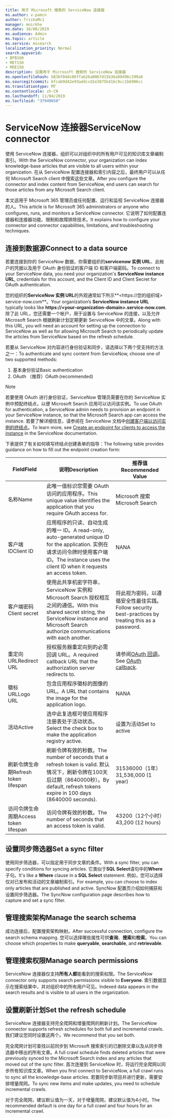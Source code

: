 ```yaml
---
title: 用于 Microsoft 搜索的 ServiceNow 连接器
ms.author: v-pamcn
author: TrishaMc1
manager: mnirkhe
ms.date: 10/08/2019
ms.audience: Admin
ms.topic: article
ms.service: mssearch
localization_priority: Normal
search.appverid:
- BFB160
- MET150
- MOE150
description: 设置用于 Microsoft 搜索的 ServiceNow 连接器
ms.openlocfilehash: b83bf04dc06ffab26a0067d15b36a99496c199a8
ms.sourcegitcommit: bfcab9d42e93addccd1e3875b41bc9cc1b6986cc
ms.translationtype: MT
ms.contentlocale: zh-CN
ms.lasthandoff: 11/04/2019
ms.locfileid: "37949650"
---
```

# <a name="servicenow-connector"></a><span data-ttu-id="9b2d4-103">ServiceNow 连接器</span><span class="sxs-lookup"><span data-stu-id="9b2d4-103">ServiceNow connector</span></span>

<span data-ttu-id="9b2d4-104">使用 ServiceNow 连接器，组织可以对组织中的所有用户可见的知识库文章编制索引。</span><span class="sxs-lookup"><span data-stu-id="9b2d4-104">With the ServiceNow connector, your organization can index knowledge-base articles that are visible to all users within your organization.</span></span> <span data-ttu-id="9b2d4-105">在从 ServiceNow 配置连接器和索引内容之后，最终用户可以从任何 Microsoft Search client 中搜索这些文章。</span><span class="sxs-lookup"><span data-stu-id="9b2d4-105">After you configure the connector and index content from ServiceNow, end users can search for those articles from any Microsoft Search client.</span></span>  

<span data-ttu-id="9b2d4-106">本文适用于 Microsoft 365 管理员或任何配置、运行和监视 ServiceNow 连接器的人。</span><span class="sxs-lookup"><span data-stu-id="9b2d4-106">This article is for Microsoft 365 administrators or anyone who configures, runs, and monitors a ServiceNow connector.</span></span> <span data-ttu-id="9b2d4-107">它说明了如何配置连接器和连接器功能、限制和故障排除技术。</span><span class="sxs-lookup"><span data-stu-id="9b2d4-107">It explains how to configure your connector and connector capabilities, limitations, and troubleshooting techniques.</span></span>

## <a name="connect-to-a-data-source"></a><span data-ttu-id="9b2d4-108">连接到数据源</span><span class="sxs-lookup"><span data-stu-id="9b2d4-108">Connect to a data source</span></span>
<span data-ttu-id="9b2d4-109">若要连接到你的 ServiceNow 数据，你需要组织的**servicenow 实例 URL**、此帐户的凭据以及用于 OAuth 身份验证的客户端 ID 和客户端密码。</span><span class="sxs-lookup"><span data-stu-id="9b2d4-109">To connect to your ServiceNow data, you need your organization's **ServiceNow instance URL**, credentials for this account, and the Client ID and Client Secret for OAuth authentication.</span></span>  

<span data-ttu-id="9b2d4-110">您的组织的**ServiceNow 实例 URL**的外观通常如下所示**&lt;https://您的组织域> service-now.com**。</span><span class="sxs-lookup"><span data-stu-id="9b2d4-110">Your organization’s **ServiceNow instance URL** typically looks like **https://&lt;your-organization-domain>.service-now.com**.</span></span> <span data-ttu-id="9b2d4-111">除了此 URL，您还需要一个帐户，用于设置与 ServiceNow 的连接，以及允许 Microsoft Search 根据刷新计划定期更新 ServiceNow 中的文章。</span><span class="sxs-lookup"><span data-stu-id="9b2d4-111">Along with this URL, you will need an account for setting up the connection to ServiceNow as well as for allowing Microsoft Search to periodically update the articles from ServiceNow based on the refresh schedule.</span></span>

<span data-ttu-id="9b2d4-112">若要从 ServiceNow 对内容进行身份验证和同步，请选择以下两个受支持的方法之一：</span><span class="sxs-lookup"><span data-stu-id="9b2d4-112">To authenticate and sync content from ServiceNow, choose one of two supported methods:</span></span> 
1. <span data-ttu-id="9b2d4-113">基本身份验证</span><span class="sxs-lookup"><span data-stu-id="9b2d4-113">Basic authentication</span></span> 
2. <span data-ttu-id="9b2d4-114">OAuth （推荐）</span><span class="sxs-lookup"><span data-stu-id="9b2d4-114">OAuth (recommended)</span></span>

> [!Note]
> <span data-ttu-id="9b2d4-115">若要使用 OAuth 进行身份验证，ServiceNow 管理员需要在你的 ServiceNow 实例中预配终结点，以便 Microsoft Search 应用可以访问该实例。</span><span class="sxs-lookup"><span data-stu-id="9b2d4-115">To use OAuth for authentication, a ServiceNow admin needs to provision an endpoint in your ServiceNow instance, so that the Microsoft Search app can access the instance.</span></span> <span data-ttu-id="9b2d4-116">若要了解详细信息，请参阅在 ServiceNow 文档中[创建客户端以访问实例的终结点](https://docs.servicenow.com/bundle/newyork-platform-administration/page/administer/security/task/t_CreateEndpointforExternalClients.html)。</span><span class="sxs-lookup"><span data-stu-id="9b2d4-116">To learn more, see [Create an endpoint for clients to access the instance](https://docs.servicenow.com/bundle/newyork-platform-administration/page/administer/security/task/t_CreateEndpointforExternalClients.html) in the ServiceNow documentation.</span></span>

<span data-ttu-id="9b2d4-117">下表提供了有关如何填写终结点创建表单的指导：</span><span class="sxs-lookup"><span data-stu-id="9b2d4-117">The following table provides guidance on how to fill out the endpoint creation form:</span></span>

<span data-ttu-id="9b2d4-118">**Field**</span><span class="sxs-lookup"><span data-stu-id="9b2d4-118">**Field**</span></span> | <span data-ttu-id="9b2d4-119">**说明**</span><span class="sxs-lookup"><span data-stu-id="9b2d4-119">**Description**</span></span> | <span data-ttu-id="9b2d4-120">**推荐值**</span><span class="sxs-lookup"><span data-stu-id="9b2d4-120">**Recommended Value**</span></span>
--- | --- | ---
<span data-ttu-id="9b2d4-121">名称</span><span class="sxs-lookup"><span data-stu-id="9b2d4-121">Name</span></span> | <span data-ttu-id="9b2d4-122">此唯一值标识您需要 OAuth 访问的应用程序。</span><span class="sxs-lookup"><span data-stu-id="9b2d4-122">This unique value identifies the application that you require OAuth access for.</span></span> | <span data-ttu-id="9b2d4-123">Microsoft 搜索</span><span class="sxs-lookup"><span data-stu-id="9b2d4-123">Microsoft Search</span></span>
<span data-ttu-id="9b2d4-124">客户端 ID</span><span class="sxs-lookup"><span data-stu-id="9b2d4-124">Client ID</span></span> | <span data-ttu-id="9b2d4-125">应用程序的只读、自动生成的唯一 ID。</span><span class="sxs-lookup"><span data-stu-id="9b2d4-125">A read-only, auto-generated unique ID for the application.</span></span> <span data-ttu-id="9b2d4-126">实例在请求访问令牌时使用客户端 ID。</span><span class="sxs-lookup"><span data-stu-id="9b2d4-126">The instance uses the client ID when it requests an access token.</span></span> | <span data-ttu-id="9b2d4-127">NA</span><span class="sxs-lookup"><span data-stu-id="9b2d4-127">NA</span></span>
<span data-ttu-id="9b2d4-128">客户端密码</span><span class="sxs-lookup"><span data-stu-id="9b2d4-128">Client secret</span></span> | <span data-ttu-id="9b2d4-129">使用此共享机密字符串，ServiceNow 实例和 Microsoft Search 授权相互之间的通信。</span><span class="sxs-lookup"><span data-stu-id="9b2d4-129">With this shared secret string, the ServiceNow instance and Microsoft Search authorize communications with each another.</span></span> | <span data-ttu-id="9b2d4-130">将此视为密码，以遵循安全性最佳实践。</span><span class="sxs-lookup"><span data-stu-id="9b2d4-130">Follow security best-practices by treating this as a password.</span></span>
<span data-ttu-id="9b2d4-131">重定向 URL</span><span class="sxs-lookup"><span data-stu-id="9b2d4-131">Redirect URL</span></span> | <span data-ttu-id="9b2d4-132">授权服务器重定向到的必需回调 URL。</span><span class="sxs-lookup"><span data-stu-id="9b2d4-132">A required callback URL that the authorization server redirects to.</span></span> | <span data-ttu-id="9b2d4-133">请参阅[OAuth 回调](https://gcs.office.com/v1.0/admin/oauth/callback)。</span><span class="sxs-lookup"><span data-stu-id="9b2d4-133">See [OAuth callback](https://gcs.office.com/v1.0/admin/oauth/callback).</span></span>
<span data-ttu-id="9b2d4-134">徽标 URL</span><span class="sxs-lookup"><span data-stu-id="9b2d4-134">Logo URL</span></span> | <span data-ttu-id="9b2d4-135">包含应用程序徽标的图像的 URL。</span><span class="sxs-lookup"><span data-stu-id="9b2d4-135">A URL that contains the image for the application logo.</span></span> | <span data-ttu-id="9b2d4-136">NA</span><span class="sxs-lookup"><span data-stu-id="9b2d4-136">NA</span></span>
<span data-ttu-id="9b2d4-137">活动</span><span class="sxs-lookup"><span data-stu-id="9b2d4-137">Active</span></span> | <span data-ttu-id="9b2d4-138">选中此复选框可使应用程序注册表处于活动状态。</span><span class="sxs-lookup"><span data-stu-id="9b2d4-138">Select the check box to make the application registry active.</span></span> | <span data-ttu-id="9b2d4-139">设置为活动</span><span class="sxs-lookup"><span data-stu-id="9b2d4-139">Set to active</span></span>
<span data-ttu-id="9b2d4-140">刷新令牌生命期</span><span class="sxs-lookup"><span data-stu-id="9b2d4-140">Refresh token lifespan</span></span> | <span data-ttu-id="9b2d4-141">刷新令牌有效的秒数。</span><span class="sxs-lookup"><span data-stu-id="9b2d4-141">The number of seconds that a refresh token is valid.</span></span> <span data-ttu-id="9b2d4-142">默认情况下，刷新令牌在100天后过期（8640000秒）。</span><span class="sxs-lookup"><span data-stu-id="9b2d4-142">By default, refresh tokens expire in 100 days (8640000 seconds).</span></span> | <span data-ttu-id="9b2d4-143">31536000（1年）</span><span class="sxs-lookup"><span data-stu-id="9b2d4-143">31,536,000 (1 year)</span></span>
<span data-ttu-id="9b2d4-144">访问令牌生命周期</span><span class="sxs-lookup"><span data-stu-id="9b2d4-144">Access token lifespan</span></span> | <span data-ttu-id="9b2d4-145">访问令牌有效的秒数。</span><span class="sxs-lookup"><span data-stu-id="9b2d4-145">The number of seconds that an access token is valid.</span></span> | <span data-ttu-id="9b2d4-146">43200（12个小时）</span><span class="sxs-lookup"><span data-stu-id="9b2d4-146">43,200 (12 hours)</span></span>

## <a name="set-a-sync-filter"></a><span data-ttu-id="9b2d4-147">设置同步筛选器</span><span class="sxs-lookup"><span data-stu-id="9b2d4-147">Set a sync filter</span></span> 
<span data-ttu-id="9b2d4-148">使用同步筛选器，可以指定用于同步文章的条件。</span><span class="sxs-lookup"><span data-stu-id="9b2d4-148">With a sync filter, you can specify conditions for syncing articles.</span></span> <span data-ttu-id="9b2d4-149">它类似于**SQL Select**语句中的**Where**子句。</span><span class="sxs-lookup"><span data-stu-id="9b2d4-149">It's like a **Where** clause in a **SQL Select** statement.</span></span> <span data-ttu-id="9b2d4-150">例如，您可以选择仅对已发布和活动的文章编制索引。</span><span class="sxs-lookup"><span data-stu-id="9b2d4-150">For example, you can choose to index only articles that are published and active.</span></span> <span data-ttu-id="9b2d4-151">SyncNow 配置页介绍如何捕获和设置同步筛选器。</span><span class="sxs-lookup"><span data-stu-id="9b2d4-151">The SyncNow configuration page describes how to capture and set a sync filter.</span></span>

## <a name="manage-the-search-schema"></a><span data-ttu-id="9b2d4-152">管理搜索架构</span><span class="sxs-lookup"><span data-stu-id="9b2d4-152">Manage the search schema</span></span>
<span data-ttu-id="9b2d4-153">成功连接后，配置搜索架构映射。</span><span class="sxs-lookup"><span data-stu-id="9b2d4-153">After successful connection, configure the search schema mapping.</span></span> <span data-ttu-id="9b2d4-154">您可以选择哪些属性可供**查询**、**搜索**和**检索**。</span><span class="sxs-lookup"><span data-stu-id="9b2d4-154">You can choose which properties to make **queryable**, **searchable**, and **retrievable**.</span></span>

## <a name="manage-search-permissions"></a><span data-ttu-id="9b2d4-155">管理搜索权限</span><span class="sxs-lookup"><span data-stu-id="9b2d4-155">Manage search permissions</span></span>
<span data-ttu-id="9b2d4-156">ServiceNow 连接器仅支持**所有人都**能看到的搜索权限。</span><span class="sxs-lookup"><span data-stu-id="9b2d4-156">The ServiceNow connector only supports search permissions visible to **Everyone**.</span></span> <span data-ttu-id="9b2d4-157">索引数据显示在搜索结果中，并对组织中的所有用户可见。</span><span class="sxs-lookup"><span data-stu-id="9b2d4-157">Indexed data appears in the search results and is visible to all users in the organization.</span></span>
 
## <a name="set-the-refresh-schedule"></a><span data-ttu-id="9b2d4-158">设置刷新计划</span><span class="sxs-lookup"><span data-stu-id="9b2d4-158">Set the refresh schedule</span></span> 
<span data-ttu-id="9b2d4-159">ServiceNow 连接器支持完全爬网和增量爬网的刷新计划。</span><span class="sxs-lookup"><span data-stu-id="9b2d4-159">The ServiceNow connector supports refresh schedules for both full and incremental crawls.</span></span> <span data-ttu-id="9b2d4-160">我们建议您同时设置这两个。</span><span class="sxs-lookup"><span data-stu-id="9b2d4-160">We recommend that you set both.</span></span>

<span data-ttu-id="9b2d4-161">完全爬网计划可查找以前同步到 Microsoft 搜索索引的已删除文章以及从同步筛选器中移出的所有文章。</span><span class="sxs-lookup"><span data-stu-id="9b2d4-161">A full crawl schedule finds deleted articles that were previously synced to the Microsoft Search index and any articles that moved out of the sync filter.</span></span> <span data-ttu-id="9b2d4-162">首次连接到 ServiceNow 时，将运行完全爬网以同步所有知识库文章。</span><span class="sxs-lookup"><span data-stu-id="9b2d4-162">When you first connect to ServiceNow, a full crawl runs to sync all the knowledge-base articles.</span></span> <span data-ttu-id="9b2d4-163">若要同步新项目并进行更新，需要安排增量爬网。</span><span class="sxs-lookup"><span data-stu-id="9b2d4-163">To sync new items and make updates, you need to schedule incremental crawls.</span></span>

<span data-ttu-id="9b2d4-164">对于完全爬网，建议默认值为一天，对于增量爬网，建议默认值为4小时。</span><span class="sxs-lookup"><span data-stu-id="9b2d4-164">The recommended default is one day for a full crawl and four hours for an incremental crawl.</span></span>
